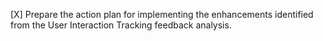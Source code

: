 [X] Prepare the action plan for implementing the enhancements identified from the User Interaction Tracking feedback analysis.